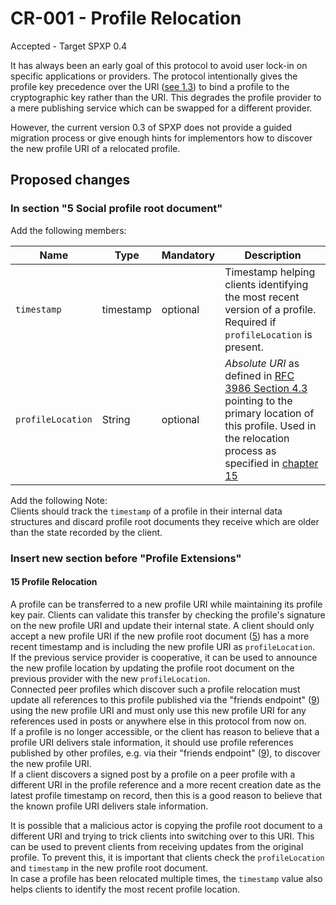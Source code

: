 # CR-001 - Profile Relocation
Accepted - Target SPXP 0.4

It has always been an early goal of this protocol to avoid user lock-in on specific applications or providers. The
protocol intentionally gives the profile key precedence over the URI
([see 1.3](https://github.com/spxp/spxp-specs/blob/v0.3/SPXP-Spec.md#13-unique-profile-identification)) to bind a
profile to the cryptographic key rather than the URI. This degrades the profile provider to a mere publishing service
which can be swapped for a different provider.

However, the current version 0.3 of SPXP does not provide a guided migration process or give enough hints for
implementors how to discover the new profile URI of a relocated profile.

## Proposed changes

### In section "5 Social profile root document"
Add the following members:

| Name | Type | Mandatory | Description |
|---|---|---|---|
| `timestamp` | timestamp | optional | Timestamp helping clients identifying the most recent version of a profile. Required if `profileLocation` is present. |
| `profileLocation` | String | optional | _Absolute URI_ as defined in [RFC 3986 Section 4.3](https://tools.ietf.org/html/rfc3986#section-4.3) pointing to the primary location of this profile. Used in the relocation process as specified in [chapter 15](#15-profile-relocation) |

Add the following Note:  
Clients should track the `timestamp` of a profile in their internal data structures and discard profile root documents
they receive which are older than the state recorded by the client.

### Insert new section before "Profile Extensions"

#### 15 Profile Relocation
A profile can be transferred to a new profile URI while maintaining its profile key pair. Clients can validate this
transfer by checking the profile's signature on the new profile URI and update their internal state. A client should
only accept a new profile URI if the new profile root document ([5](#5-social-profile-root-document)) has a more recent
timestamp and is including the new profile URI as `profileLocation`.  
If the previous service provider is cooperative, it can be used to announce the new profile location by updating the
profile root document on the previous provider with the new `profileLocation`.  
Connected peer profiles which discover such a profile relocation must update all references to this profile published
via the "friends endpoint" ([9](../SPXP-Spec.md#9-friends-endpoint)) using the new profile URI and must only use this
new profile URI for any references used in posts or anywhere else in this protocol from now on.  
If a profile is no longer accessible, or the client has reason to believe that a profile URI delivers stale information,
it should use profile references published by other profiles, e.g. via their "friends endpoint"
([9](../SPXP-Spec.md#9-friends-endpoint)), to discover the new profile URI.  
If a client discovers a signed post by a profile on a peer profile with a different URI in the profile reference and a
more recent creation date as the latest profile timestamp on record, then this is a good reason to believe that the
known profile URI delivers stale information.

It is possible that a malicious actor is copying the profile root document to a different URI and trying to trick
clients into switching over to this URI. This can be used to prevent clients from receiving updates from the original
profile. To prevent this, it is important that clients check the `profileLocation` and `timestamp` in the new profile
root document.  
In case a profile has been relocated multiple times, the `timestamp` value also helps clients to identify the most
recent profile location.  
